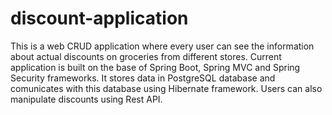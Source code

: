 # discount-application
This is a web CRUD application where every user can see the information about actual discounts on groceries from different stores. Current application is built on the base of Spring Boot, Spring MVC and Spring Security frameworks. It stores data in PostgreSQL database and comunicates with this database using Hibernate framework. Users can also manipulate discounts using Rest API.
